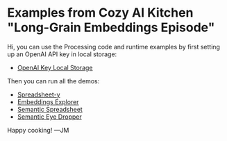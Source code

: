 # Examples from Cozy AI Kitchen "Long-Grain Embeddings Episode"

Hi, you can use the Processing code and runtime examples by first setting up an OpenAI API key in local storage:

- [OpenAI Key Local Storage](https://editor.p5js.org/johnmaeda/sketches/rCNmQPWbO)

Then you can run all the demos:

- [Spreadsheet-y](https://editor.p5js.org/johnmaeda/sketches/m7cl2nCXp)
- [Embeddings Explorer](https://editor.p5js.org/johnmaeda/sketches/j9_SPdcqm)
- [Semantic Spreadsheet](https://editor.p5js.org/johnmaeda/sketches/bMSUebVB_)
- [Semantic Eye Dropper](https://editor.p5js.org/johnmaeda/sketches/3afg1G0fP)

Happy cooking! —JM